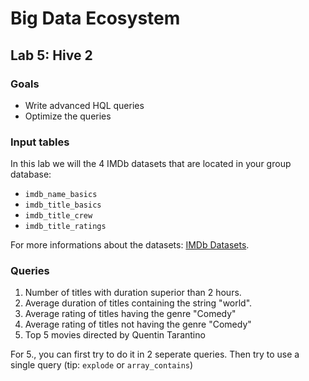 # Big Data Ecosystem

## Lab 5: Hive 2

### Goals

- Write advanced HQL queries
- Optimize the queries

### Input tables

In this lab we will the 4 IMDb datasets that are located in your group database:

- `imdb_name_basics`
- `imdb_title_basics`
- `imdb_title_crew`
- `imdb_title_ratings`

For more informations about the datasets: [IMDb Datasets](https://www.imdb.com/interfaces/).

### Queries

1. Number of titles with duration superior than 2 hours.
2. Average duration of titles containing the string "world".
3. Average rating of titles having the genre "Comedy"
4. Average rating of titles not having the genre "Comedy"
5. Top 5 movies directed by Quentin Tarantino

For 5., you can first try to do it in 2 seperate queries. Then try to use a single query (tip: `explode` or `array_contains`)
